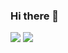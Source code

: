 ### Hi there 👋
<img src="https://github-readme-stats.vercel.app/api?username=zluvsand&show_icons=true"/>
<img src="https://github-readme-stats.vercel.app/api/top-langs?username=zluvsand"/>

<!--
**TaigahG/TaigahG** is a ✨ _special_ ✨ repository because its `README.md` (this file) appears on your GitHub profile.

Here are some ideas to get you started:

- 🔭 I’m currently working on ...
- 🌱 I’m currently learning ...
- 👯 I’m looking to collaborate on ...
- 🤔 I’m looking for help with ...
- 💬 Ask me about ...
- 📫 How to reach me: ...
- 😄 Pronouns: ...
- ⚡ Fun fact: ...
-->
